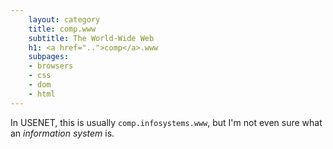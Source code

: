 ```yaml
---
    layout: category
    title: comp.www
    subtitle: The World-Wide Web
    h1: <a href="..">comp</a>.www
    subpages:
    - browsers
    - css
    - dom
    - html
---
```

In USENET, this is usually `comp.infosystems.www`, but I'm not even sure what an _information system_ is.
